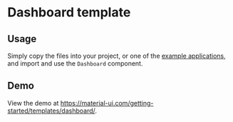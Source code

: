 # Dashboard template

## Usage

Simply copy the files into your project, or one of the [example applications](https://github.com/mui-org/material-ui/tree/next/examples), and import and use the `Dashboard` component.

## Demo

View the demo at https://material-ui.com/getting-started/templates/dashboard/.
